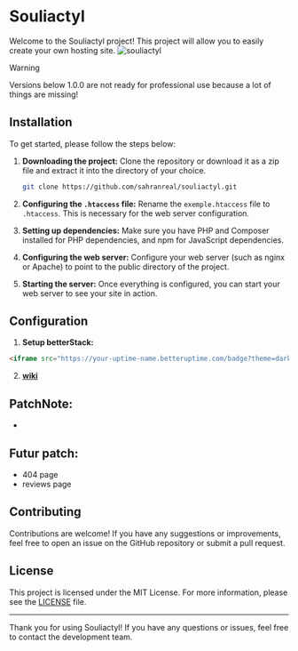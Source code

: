# Souliactyl

Welcome to the Souliactyl project! This project will allow you to easily create your own hosting site.
![souliactyl](https://github.com/SahranREAL/Souliactyl/assets/94926019/c3ee3f32-bc26-44b1-8dd3-a6e74be611fe)


> [!WARNING]  
> Versions below 1.0.0 are not ready for professional use because a lot of things are missing!

## Installation

To get started, please follow the steps below:

1. **Downloading the project:**
   Clone the repository or download it as a zip file and extract it into the directory of your choice.
   
   ```bash
   git clone https://github.com/sahranreal/souliactyl.git
   ```

2. **Configuring the `.htaccess` file:**
   Rename the `exemple.htaccess` file to `.htaccess`. This is necessary for the web server configuration.

3. **Setting up dependencies:**
   Make sure you have PHP and Composer installed for PHP dependencies, and npm for JavaScript dependencies.

4. **Configuring the web server:**
   Configure your web server (such as nginx or Apache) to point to the public directory of the project.

5. **Starting the server:**
   Once everything is configured, you can start your web server to see your site in action.


## Configuration

1. **Setup betterStack:**
```html
<iframe src="https://your-uptime-name.betteruptime.com/badge?theme=dark" width="250" height="30" frameborder="0" scrolling="no"></iframe>
```

2. **[wiki](https://github.com/SahranREAL/Souliactyl/wiki)**

## PatchNote:
- 

## Futur patch:
- 404 page
- reviews page


## Contributing

Contributions are welcome! If you have any suggestions or improvements, feel free to open an issue on the GitHub repository or submit a pull request.

## License

This project is licensed under the MIT License. For more information, please see the [LICENSE](LICENSE) file.

---

Thank you for using Souliactyl! If you have any questions or issues, feel free to contact the development team.
